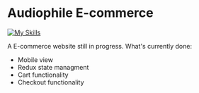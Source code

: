 # Audiophile E-commerce

[![My Skills](https://skills.thijs.gg/icons?i=react,redux,tailwind,javascript,&theme=dark)](https://skills.thijs.gg)

A E-commerce website still in progress.
What's currently done:
- Mobile view
- Redux state managment
- Cart functionality
- Checkout functionality


